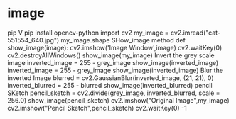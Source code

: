 # image
pip V
pip install opencv-python
import cv2
my_image = cv2.imread("cat-551554_640.jpg")
my_image.shape
SHow_image method
def show_image(image):
    cv2.imshow('Image Window',image)
    cv2.waitKey(0)
    cv2.destroyAllWindows()
    show_image(my_image)
    Invert the grey scale image
inverted_image = 255 - grey_image
show_image(inverted_image)
inverted_image = 255 - grey_image
show_image(inverted_image)
Blur the inverted Image
blurred = cv2.GaussianBlur(inverted_image, (21, 21), 0)
inverted_blurred = 255 - blurred
show_image(inverted_blurred)
pencil SKetch
pencil_sketch = cv2.divide(grey_image, inverted_blurred, scale = 256.0)
show_image(pencil_sketch)
cv2.imshow("Original Image",my_image)
cv2.imshow("Pencil Sketch",pencil_sketch)
cv2.waitKey(0)
-1
